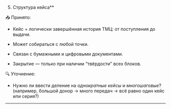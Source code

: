 5. Структура кейса**

📥 Принято:

- Кейс = логически завершённая история ТМЦ: от поступления до выдачи.

- Может собираться с любой точки.

- Связан с бумажными и цифровыми документами.

- Закрытие — только при наличии “твёрдости” всех блоков.

🔍 Уточнение:

- Нужно ли ввести деление на *однократные кейсы* и *многошаговые*?  
  (например, большой донор → много передач → всё равно один кейс или серия?)

---
